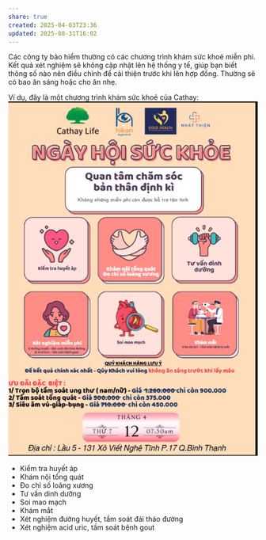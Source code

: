 ```yaml
---
share: true
created: 2025-04-03T23:36
updated: 2025-08-31T16:02
---
```

Các công ty bảo hiểm thường có các chương trình khám sức khoẻ miễn phí. Kết quả xét nghiệm sẽ không cập nhật lên hệ thống y tế, giúp bạn biết thông số nào nên điều chỉnh để cải thiện trước khi lên hợp đồng. Thường sẽ có bao ăn sáng hoặc cho ăn nhẹ.

Ví dụ, đây là một chương trình khám sức khoẻ của Cathay:
![Khám sức khoẻ.png](../../assets/attachments/Kh%C3%A1m%20s%E1%BB%A9c%20kho%E1%BA%BB.png)

- Kiểm tra huyết áp 
- Khám nội tổng quát
- Đo chỉ số loãng xương
- Tư vấn dinh dưỡng
- Soi mao mạch
- Khám mắt
- Xét nghiệm đường huyết, tầm soát đái tháo đường
- Xét nghiệm acid uric, tầm soát bệnh gout
